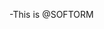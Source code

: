 -This is @SOFTORM


<!---
SOFTORM/SOFTORM is a ✨ special ✨ repository because its `README.md` (this file) appears on your GitHub profile.
You can click the Preview link to take a look at your changes.
--->
